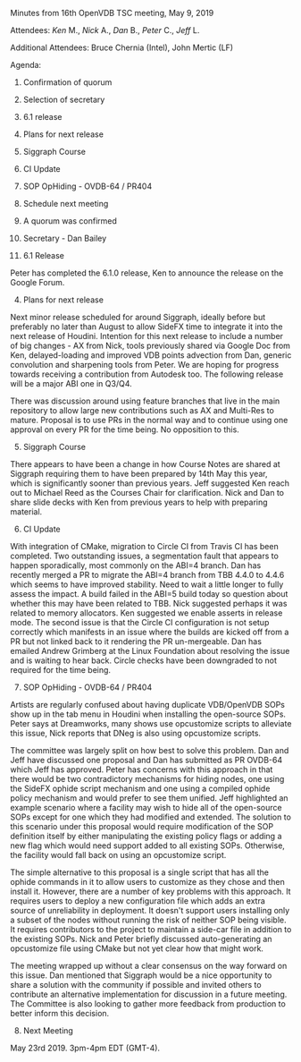 Minutes from 16th OpenVDB TSC meeting, May 9, 2019

Attendees: *Ken* M., *Nick* A., *Dan* B., *Peter* C., *Jeff* L.

Additional Attendees: Bruce Chernia (Intel), John Mertic (LF)

Agenda:

1) Confirmation of quorum
2) Selection of secretary
3) 6.1 release
4) Plans for next release
5) Siggraph Course
6) CI Update
7) SOP OpHiding - OVDB-64 / PR404
8) Schedule next meeting

1) A quorum was confirmed

2) Secretary - Dan Bailey

3) 6.1 Release

Peter has completed the 6.1.0 release, Ken to announce the release on the Google
Forum.

4) Plans for next release

Next minor release scheduled for around Siggraph, ideally before but preferably
no later than August to allow SideFX time to integrate it into the next release
of Houdini. Intention for this next release to include a number of big changes -
AX from Nick, tools previously shared via Google Doc from Ken, delayed-loading
and improved VDB points advection from Dan, generic convolution and sharpening
tools from Peter. We are hoping for progress towards receiving a contribution
from Autodesk too. The following release will be a major ABI one in Q3/Q4.

There was discussion around using feature branches that live in the main
repository to allow large new contributions such as AX and Multi-Res to mature.
Proposal is to use PRs in the normal way and to continue using one approval on
every PR for the time being. No opposition to this.

5) Siggraph Course

There appears to have been a change in how Course Notes are shared at Siggraph
requiring them to have been prepared by 14th May this year, which is
significantly sooner than previous years. Jeff suggested Ken reach out to
Michael Reed as the Courses Chair for clarification. Nick and Dan to share slide
decks with Ken from previous years to help with preparing material.

6) CI Update

With integration of CMake, migration to Circle CI from Travis CI has been
completed. Two outstanding issues, a segmentation fault that appears to happen
sporadically, most commonly on the ABI=4 branch. Dan has recently merged a PR to
migrate the ABI=4 branch from TBB 4.4.0 to 4.4.6 which seems to have improved
stability. Need to wait a little longer to fully assess the impact. A build
failed in the ABI=5 build today so question about whether this may have been
related to TBB. Nick suggested perhaps it was related to memory allocators. Ken
suggested we enable asserts in release mode. The second issue is that the Circle
CI configuration is not setup correctly which manifests in an issue where the
builds are kicked off from a PR but not linked back to it rendering the PR
un-mergeable. Dan has emailed Andrew Grimberg at the Linux Foundation about
resolving the issue and is waiting to hear back. Circle checks have been
downgraded to not required for the time being.

7) SOP OpHiding - OVDB-64 / PR404

Artists are regularly confused about having duplicate VDB/OpenVDB SOPs show up
in the tab menu in Houdini when installing the open-source SOPs. Peter says at
Dreamworks, many shows use opcustomize scripts to alleviate this issue, Nick
reports that DNeg is also using opcustomize scripts.

The committee was largely split on how best to solve this problem. Dan and Jeff
have discussed one proposal and Dan has submitted as PR OVDB-64 which Jeff has
approved. Peter has concerns with this approach in that there would be two
contradictory mechanisms for hiding nodes, one using the SideFX ophide script
mechanism and one using a compiled ophide policy mechanism and would prefer to
see them unified. Jeff highlighted an example scenario where a facility may wish
to hide all of the open-source SOPs except for one which they had modified and
extended. The solution to this scenario under this proposal would require
modification of the SOP definition itself by either manipulating the existing
policy flags or adding a new flag which would need support added to all existing
SOPs. Otherwise, the facility would fall back on using an opcustomize script.

The simple alternative to this proposal is a single script that has all the
ophide commands in it to allow users to customize as they chose and then install
it. However, there are a number of key problems with this approach. It requires
users to deploy a new configuration file which adds an extra source of
unreliability in deployment. It doesn't support users installing only a subset
of the nodes without running the risk of neither SOP being visible. It requires
contributors to the project to maintain a side-car file in addition to the
existing SOPs. Nick and Peter briefly discussed auto-generating an opcustomize
file using CMake but not yet clear how that might work.

The meeting wrapped up without a clear consensus on the way forward on this
issue. Dan mentioned that Siggraph would be a nice opportunity to share a
solution with the community if possible and invited others to contribute an
alternative implementation for discussion in a future meeting. The Committee is
also looking to gather more feedback from production to better inform this
decision.

8) Next Meeting

May 23rd 2019.  3pm-4pm EDT (GMT-4).
